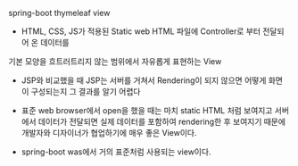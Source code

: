  spring-boot thymeleaf view
 * HTML, CSS, JS가 적용된 Static web HTML 파일에 Controller로 부터 전달되어 온 데이터를
 
 기본 모양을 흐트러트리지 않는 범위에서 자유롭게 표현하는 View
 * JSP와 비교했을 때 JSP는 서버를 거쳐서 Rendering이 되지 않으면 어떻게 화면이 구성되는지
 그 결과를 알기 어렵다
 
 * 표준 web browser에서 open을 했을 때는 마치 static HTML 처럼 보여지고
 서버에서 데이터가 전달되면 실제 데이터를 포함하여 rendering한 후 보여지기 때문에 
 개발자와 디자이너가 협업하기에 매우 좋은 View이다.
 
 * spring-boot was에서 거의 표준처럼 사용되는 view이다.
 